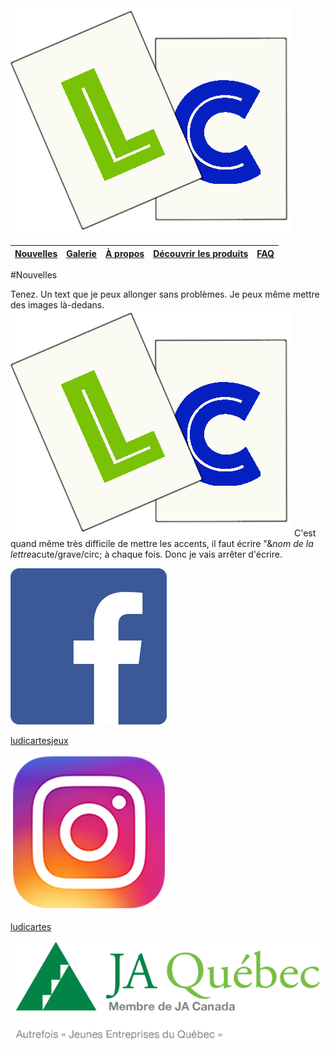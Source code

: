 
<img src="Logo.png" alt="Notre logo">

|<a href="Nouvelles.html">Nouvelles</a>|<a href="Galerie.html">Galerie</a>|<a href="A propos.html">&Agrave; propos</a>|<a href="Decouvrir.html">D&eacute;couvrir les produits</a>|<a href="FAQ.html">FAQ</a>|
|---|---|---|---|---|

#Nouvelles


<div class="news">
<p>Tenez. Un text que je peux allonger sans probl&egrave;mes. Je peux m&ecirc;me mettre des images l&agrave;-dedans.
<img src="Logo.png"> C'est quand m&ecirc;me tr&egrave;s difficile de mettre les accents, il faut &eacute;crire "&<i>nom de la lettre</i>acute/grave/circ; &agrave; chaque fois. Donc je vais arr&ecirc;ter d'&eacute;crire.</p>
</div>


<div class="contact">
<div class="sub-contact">
<img src="fb logo.png">
<p><a href="https://www.facebook.com/ludicartesjeux/">ludicartesjeux</p>
</div>

<div class="sub-contact">
<img src="ig logo.png">
<p><a href="https://www.instagram.com/ludicartes/">ludicartes</p>
</div>

</div>
<img src="ja logo.png">

</body>
</html>
